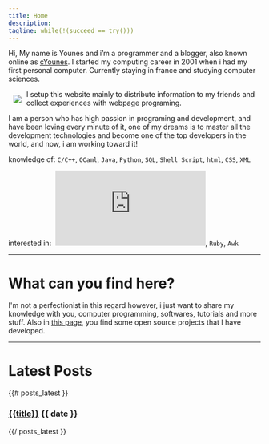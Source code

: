 ```yaml
---
title: Home
description:
tagline: while(!(succeed == try())) 
---
```



Hi, My name is Younes and i’m a programmer and a blogger, also known online as [cYounes][1]. I started my computing career in 2001 when i had my first personal computer. Currently staying in france and studying computer sciences.

<img style="float: left; margin: 10px" src="{{urls.media}}/cyounes_new.png" />
I setup this website mainly to distribute information to my friends and collect experiences with webpage programing.

I am a person who has high passion in programing and development, and have been loving every minute of it, one of my dreams is to master all the development technologies and become one of the top developers in the world, and now, i am working toward it!

knowledge of: `C/C++`, `OCaml`, `Java`, `Python`, `SQL`, `Shell Script`, `html`, `CSS`, `XML`

interested in:  ![\LaTeX][2], `Ruby`, `Awk`

 [1]: http://www.google.com/#q=cYounes
 [2]: http://s.wordpress.com/latex.php?latex=%5CLaTeX&bg=111111&fg=ffffff&s=0 "\LaTeX"

---------------------------
# What can you find here?

I'm not a perfectionist in this regard however, i just want to share my knowledge with you, computer programming, softwares, tutorials and more stuff. Also in [this page](/projects), you find some open source projects that I have developed.

---------------------------

# Latest Posts

{{# posts_latest }}
<div class="post">
  <h3 class="title"><a href="{{url}}">{{title}}</a> <span class="date">{{ date }}</span></h3>

 <!-- {{{ summary }}} -->

  <div class="more">
    <!-- <a href="{{url}}" class="btn">read more..</a> -->
  </div>
</div>
{{/ posts_latest }}
